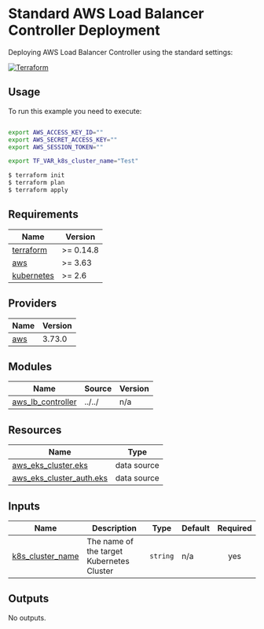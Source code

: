 # Standard AWS Load Balancer Controller Deployment

Deploying AWS Load Balancer Controller using the standard settings:

[![Terraform](https://img.shields.io/badge/tf->%3D0.14.8-blue.svg)](https://www.terraform.io/downloads)


## Usage

To run this example you need to execute:

```bash

export AWS_ACCESS_KEY_ID=""
export AWS_SECRET_ACCESS_KEY=""
export AWS_SESSION_TOKEN=""

export TF_VAR_k8s_cluster_name="Test"

$ terraform init
$ terraform plan
$ terraform apply
```
<!-- BEGIN_TF_DOCS -->
## Requirements

| Name | Version |
|------|---------|
| <a name="requirement_terraform"></a> [terraform](#requirement\_terraform) | >= 0.14.8 |
| <a name="requirement_aws"></a> [aws](#requirement\_aws) | >= 3.63 |
| <a name="requirement_kubernetes"></a> [kubernetes](#requirement\_kubernetes) | >= 2.6 |

## Providers

| Name | Version |
|------|---------|
| <a name="provider_aws"></a> [aws](#provider\_aws) | 3.73.0 |

## Modules

| Name | Source | Version |
|------|--------|---------|
| <a name="module_aws_lb_controller"></a> [aws\_lb\_controller](#module\_aws\_lb\_controller) | ../../ | n/a |

## Resources

| Name | Type |
|------|------|
| [aws_eks_cluster.eks](https://registry.terraform.io/providers/hashicorp/aws/latest/docs/data-sources/eks_cluster) | data source |
| [aws_eks_cluster_auth.eks](https://registry.terraform.io/providers/hashicorp/aws/latest/docs/data-sources/eks_cluster_auth) | data source |

## Inputs

| Name | Description | Type | Default | Required |
|------|-------------|------|---------|:--------:|
| <a name="input_k8s_cluster_name"></a> [k8s\_cluster\_name](#input\_k8s\_cluster\_name) | The name of the target Kubernetes Cluster | `string` | n/a | yes |

## Outputs

No outputs.
<!-- END_TF_DOCS -->
